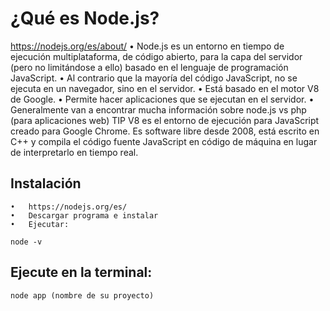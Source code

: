 # ¿Qué es Node.js?

https://nodejs.org/es/about/
•	Node.js es un entorno en tiempo de ejecución multiplataforma, de código abierto, para la capa del servidor (pero no limitándose a ello) basado en el lenguaje de programación JavaScript.
•	Al contrario que la mayoría del código JavaScript, no se ejecuta en un navegador, sino en el servidor.
•	Está basado en el motor V8 de Google.
•	Permite hacer aplicaciones que se ejecutan en el servidor.
•	Generalmente van a encontrar mucha información sobre node.js vs php (para aplicaciones web)
TIP
V8 es el entorno de ejecución para JavaScript creado para Google Chrome. Es software libre desde 2008, está escrito en C++ y compila el código fuente JavaScript en código de máquina en lugar de interpretarlo en tiempo real.

## Instalación
```
•	https://nodejs.org/es/
•	Descargar programa e instalar
•	Ejecutar:
```

```
node -v
```

## Ejecute en la terminal:
```
node app (nombre de su proyecto)
```